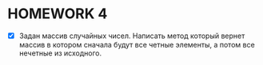 # HOMEWORK 4

- [x] Задан массив случайных чисел. Написать метод который вернет массив в котором сначала будут все четные элементы, а потом все нечетные из исходного.